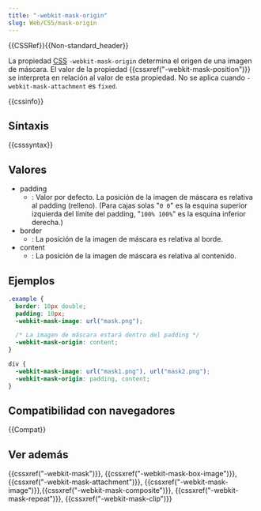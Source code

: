 ```yaml
---
title: "-webkit-mask-origin"
slug: Web/CSS/mask-origin
---
```


{{CSSRef}}{{Non-standard_header}}

La propiedad [CSS](/es/docs/Web/CSS) `-webkit-mask-origin` determina el origen de una imagen de máscara. El valor de la propiedad {{cssxref("-webkit-mask-position")}} se interpreta en relación al valor de esta propiedad. No se aplica cuando `-webkit-mask-attachment` es `fixed`.

{{cssinfo}}

## Síntaxis

{{csssyntax}}

## Valores

- padding
  - : Valor por defecto. La posición de la imagen de máscara es relativa al padding (relleno). (Para cajas solas "`0 0`" es la esquina superior izquierda del límite del padding, "`100% 100%`" es la esquina inferior derecha.)
- border
  - : La posición de la imagen de máscara es relativa al borde.
- content
  - : La posición de la imagen de máscara es relativa al contenido.

## Ejemplos

```css
.example {
  border: 10px double;
  padding: 10px;
  -webkit-mask-image: url("mask.png");

  /* La imagen de máscara estará dentro del padding */
  -webkit-mask-origin: content;
}
```

```css
div {
  -webkit-mask-image: url("mask1.png"), url("mask2.png");
  -webkit-mask-origin: padding, content;
}
```

## Compatibilidad con navegadores

{{Compat}}

## Ver además

{{cssxref("-webkit-mask")}}, {{cssxref("-webkit-mask-box-image")}}, {{cssxref("-webkit-mask-attachment")}}, {{cssxref("-webkit-mask-image")}},{{cssxref("-webkit-mask-composite")}}, {{cssxref("-webkit-mask-repeat")}}, {{cssxref("-webkit-mask-clip")}}
